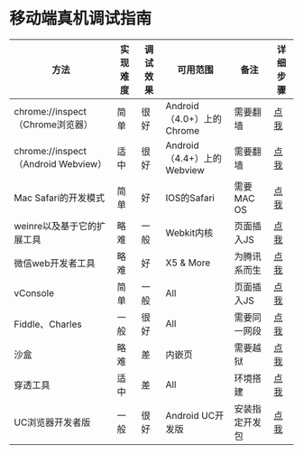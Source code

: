 # 移动端真机调试指南

| 方法 | 实现难度 | 调试效果 | 可用范围 | 备注 | 详细步骤 |
| --------------- | ------------ | ------------ | -------- | -------- | ---------- |
| chrome://inspect（Chrome浏览器）    | 简单  | 很好 | Android（4.0+）上的Chrome | 需要翻墙 | [点我](https://github.com/wenkangzhou/RemoteDebugging/blob/master/ChromeWeb.md) |
| chrome://inspect（Android Webview）| 适中  | 很好 | Android（4.4+）上的Webview | 需要翻墙 | [点我](https://github.com/wenkangzhou/RemoteDebugging/blob/master/ChromeWebview.md) |
| Mac Safari的开发模式                | 简单  | 好 | IOS的Safari                 | 需要MAC OS | [点我](https://github.com/wenkangzhou/RemoteDebugging/blob/master/Safari.md) |
| weinre以及基于它的扩展工具           | 略难  | 一般 | Webkit内核                  | 页面插入JS | [点我](https://github.com/wenkangzhou/RemoteDebugging/blob/master/weinre.md) |
| 微信web开发者工具                   | 略难  | 好 | X5 & More                    | 为腾讯系而生 | [点我](https://mp.weixin.qq.com/wiki?t=resource/res_main&id=mp1455784140) |
| vConsole                          | 简单 | 一般 | All                         | 页面插入JS | [点我](https://github.com/Tencent/vConsole/blob/dev/doc/tutorial_CN.md) |
| Fiddle、Charles                    | 一般  | 很好 | All                       | 需要同一网段 | [点我](https://github.com/wenkangzhou/RemoteDebugging/blob/master/proxy.md) |
| 沙盒                               | 略难  | 差 | 内嵌页                       | 需要越狱 | [点我](https://github.com/wenkangzhou/RemoteDebugging/blob/master/sandbox.md) |
| 穿透工具                           | 适中  | 差 | All                          | 环境搭建 | [点我](https://github.com/wenkangzhou/RemoteDebugging/blob/master/nat.md) |
| UC浏览器开发者版                    | 一般  | 很好 | Android UC开发版            | 安装指定开发包 | [点我](https://github.com/wenkangzhou/RemoteDebugging/blob/master/uc.md) |


